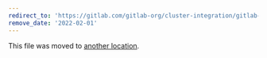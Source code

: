 ```yaml
---
redirect_to: 'https://gitlab.com/gitlab-org/cluster-integration/gitlab-agent/-/blob/master/doc/kas_request_routing.md'
remove_date: '2022-02-01'
---
```


This file was moved to [another location](https://gitlab.com/gitlab-org/cluster-integration/gitlab-agent/-/blob/master/doc/kas_request_routing.md).

<!-- This redirect file can be deleted after <2022-02-01>. -->
<!-- Before deletion, see: https://docs.gitlab.com/ee/development/documentation/#move-or-rename-a-page -->
